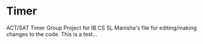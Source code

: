 # Timer
ACT/SAT Timer Group Project for IB CS SL
Manisha's file for editing/making changes to the code.
This is a test...
